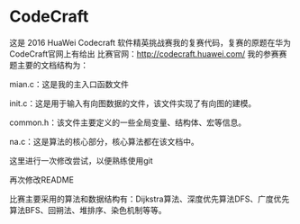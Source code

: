 # CodeCraft
这是 2016 HuaWei Codecraft 软件精英挑战赛我的复赛代码，复赛的原题在华为CodeCraft官网上有给出
比赛官网：http://codecraft.huawei.com/
我的参赛赛题主要的文档结构为：

mian.c：这是我的主入口函数文件

init.c：这是用于输入有向图数据的文件，该文件实现了有向图的建模。

common.h：该文件主要定义的一些全局变量、结构体、宏等信息。

na.c：这是算法的核心部分，核心算法都在该文档中。

这里进行一次修改尝试，以便熟练使用git

再次修改README

比赛主要采用的算法和数据结构有：Dijkstra算法、深度优先算法DFS、广度优先算法BFS、回朔法、堆排序、染色机制等等。
